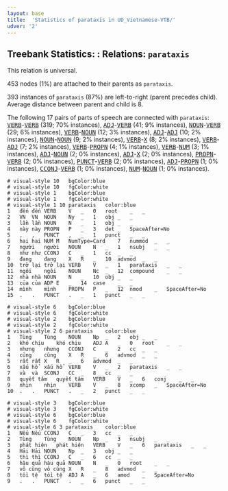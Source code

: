 ```yaml
---
layout: base
title:  'Statistics of parataxis in UD_Vietnamese-VTB/'
udver: '2'
---
```


## Treebank Statistics: : Relations: `parataxis`

This relation is universal.

453 nodes (1%) are attached to their parents as `parataxis`.

393 instances of `parataxis` (87%) are left-to-right (parent precedes child).
Average distance between parent and child is 8.

The following 17 pairs of parts of speech are connected with `parataxis`: <tt><a href="vi_vtb-pos-VERB.html">VERB</a></tt>-<tt><a href="vi_vtb-pos-VERB.html">VERB</a></tt> (319; 70% instances), <tt><a href="vi_vtb-pos-ADJ.html">ADJ</a></tt>-<tt><a href="vi_vtb-pos-VERB.html">VERB</a></tt> (41; 9% instances), <tt><a href="vi_vtb-pos-NOUN.html">NOUN</a></tt>-<tt><a href="vi_vtb-pos-VERB.html">VERB</a></tt> (29; 6% instances), <tt><a href="vi_vtb-pos-VERB.html">VERB</a></tt>-<tt><a href="vi_vtb-pos-NOUN.html">NOUN</a></tt> (12; 3% instances), <tt><a href="vi_vtb-pos-ADJ.html">ADJ</a></tt>-<tt><a href="vi_vtb-pos-ADJ.html">ADJ</a></tt> (10; 2% instances), <tt><a href="vi_vtb-pos-NOUN.html">NOUN</a></tt>-<tt><a href="vi_vtb-pos-NOUN.html">NOUN</a></tt> (9; 2% instances), <tt><a href="vi_vtb-pos-VERB.html">VERB</a></tt>-<tt><a href="vi_vtb-pos-X.html">X</a></tt> (8; 2% instances), <tt><a href="vi_vtb-pos-VERB.html">VERB</a></tt>-<tt><a href="vi_vtb-pos-ADJ.html">ADJ</a></tt> (7; 2% instances), <tt><a href="vi_vtb-pos-VERB.html">VERB</a></tt>-<tt><a href="vi_vtb-pos-PROPN.html">PROPN</a></tt> (4; 1% instances), <tt><a href="vi_vtb-pos-VERB.html">VERB</a></tt>-<tt><a href="vi_vtb-pos-NUM.html">NUM</a></tt> (3; 1% instances), <tt><a href="vi_vtb-pos-ADJ.html">ADJ</a></tt>-<tt><a href="vi_vtb-pos-NOUN.html">NOUN</a></tt> (2; 0% instances), <tt><a href="vi_vtb-pos-ADJ.html">ADJ</a></tt>-<tt><a href="vi_vtb-pos-X.html">X</a></tt> (2; 0% instances), <tt><a href="vi_vtb-pos-PROPN.html">PROPN</a></tt>-<tt><a href="vi_vtb-pos-VERB.html">VERB</a></tt> (2; 0% instances), <tt><a href="vi_vtb-pos-PUNCT.html">PUNCT</a></tt>-<tt><a href="vi_vtb-pos-VERB.html">VERB</a></tt> (2; 0% instances), <tt><a href="vi_vtb-pos-ADJ.html">ADJ</a></tt>-<tt><a href="vi_vtb-pos-PROPN.html">PROPN</a></tt> (1; 0% instances), <tt><a href="vi_vtb-pos-CCONJ.html">CCONJ</a></tt>-<tt><a href="vi_vtb-pos-VERB.html">VERB</a></tt> (1; 0% instances), <tt><a href="vi_vtb-pos-NUM.html">NUM</a></tt>-<tt><a href="vi_vtb-pos-NOUN.html">NOUN</a></tt> (1; 0% instances).


~~~ conllu
# visual-style 10	bgColor:blue
# visual-style 10	fgColor:white
# visual-style 1	bgColor:blue
# visual-style 1	fgColor:white
# visual-style 1 10 parataxis	color:blue
1	đến	đến	VERB	V	_	0	root	_	_
2	VN	VN	NOUN	Ny	_	1	obj	_	_
3	lần	lần	NOUN	N	_	1	obj	_	_
4	này	này	PROPN	P	_	3	det	_	SpaceAfter=No
5	,	,	PUNCT	,	_	1	punct	_	_
6	hai	hai	NUM	M	NumType=Card	7	nummod	_	_
7	người	người	NOUN	N	_	1	nsubj	_	_
8	như	như	CCONJ	C	_	1	cc	_	_
9	đang	đang	X	R	_	10	advmod	_	_
10	trở lại	trở lại	VERB	V	_	1	parataxis	_	_
11	ngôi	ngôi	NOUN	Nc	_	12	compound	_	_
12	nhà	nhà	NOUN	N	_	10	obj	_	_
13	của	của	ADP	E	_	14	case	_	_
14	mình	mình	PROPN	P	_	12	nmod	_	SpaceAfter=No
15	.	.	PUNCT	.	_	1	punct	_	_

~~~


~~~ conllu
# visual-style 6	bgColor:blue
# visual-style 6	fgColor:white
# visual-style 2	bgColor:blue
# visual-style 2	fgColor:white
# visual-style 2 6 parataxis	color:blue
1	Tùng	Tùng	NOUN	Np	_	2	obj	_	_
2	khó chịu	khó chịu	ADJ	A	_	0	root	_	_
3	nhưng	nhưng	CCONJ	C	_	2	cc	_	_
4	cũng	cũng	X	R	_	6	advmod	_	_
5	rất	rất	X	R	_	6	advmod	_	_
6	xấu hổ	xấu hổ	VERB	V	_	2	parataxis	_	_
7	và	và	SCONJ	CC	_	8	cc	_	_
8	quyết tâm	quyết tâm	VERB	V	_	6	conj	_	_
9	nhịn	nhịn	VERB	V	_	8	xcomp	_	SpaceAfter=No
10	.	.	PUNCT	.	_	2	punct	_	_

~~~


~~~ conllu
# visual-style 3	bgColor:blue
# visual-style 3	fgColor:white
# visual-style 6	bgColor:blue
# visual-style 6	fgColor:white
# visual-style 6 3 parataxis	color:blue
1	Nếu	Nếu	CCONJ	C	_	3	cc	_	_
2	Tùng	Tùng	NOUN	Np	_	3	nsubj	_	_
3	phát hiện	phát hiện	VERB	V	_	6	parataxis	_	_
4	Hải	Hải	NOUN	Np	_	3	obj	_	_
5	thì	thì	CCONJ	C	_	6	cc	_	_
6	hậu quả	hậu quả	NOUN	N	_	0	root	_	_
7	vô cùng	vô cùng	X	R	_	8	advmod	_	_
8	tồi tệ	tồi tệ	ADJ	A	_	6	amod	_	SpaceAfter=No
9	.	.	PUNCT	.	_	6	punct	_	_

~~~


